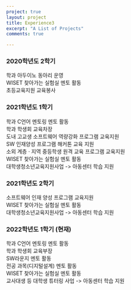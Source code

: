 ```yaml
---
project: true
layout: project
title: Experience3
excerpt: "A List of Projects"
comments: true

---
```


### 2020학년도 2학기  
학과 아두이노 동아리 운영  
WISET 찾아가는 실험실 멘토 활동  
초등교육지원 교육봉사  

### 2021학년도 1학기  
학과 C언어 멘토링 멘토 활동  
학과 학생회 교육차장  
도내 고교생 소프트웨어 역량강화 프로그램 교육지원  
SW 인재양성 프로그램 해커톤 교육 지원  
소외 계층 ‧ 지역 중등학생 원격 교육 프로그램 교육지원  
WISET 찾아가는 실험실 멘토 활동  
대학생청소년교육지원사업 -> 아동센터 학습 지원    

### 2021학년도 2학기
소프트웨어 인재 양성 프로그램 교육지원  
WISET 찾아가는 실험실 멘토 활동  
대학생청소년교육지원사업 -> 아동센터 학습 지원  

### 2022학년도 1학기 (현재)  
학과 C언어 멘토링 멘토 활동  
학과 학생회 교육부장  
SW라운지 멘토 활동  
전공 과목(디지털설계) 멘토 활동  
WISET 찾아가는 실험실 멘토 활동  
교사대생 등 대학생 튜터링 사업 -> 아동센터 학습 지원  

